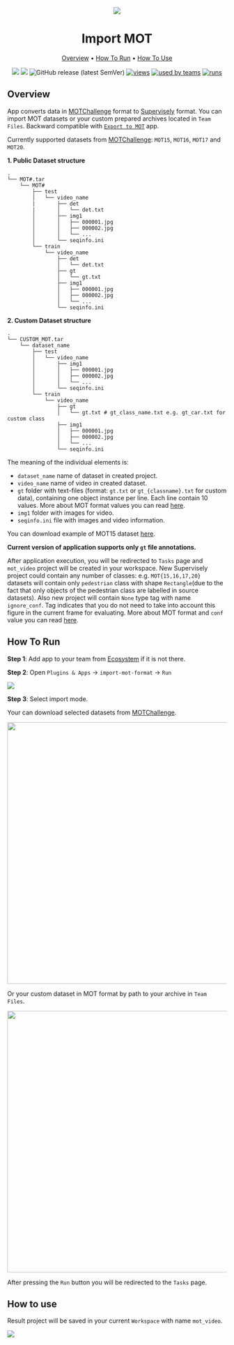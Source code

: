 

<div align="center" markdown>
<img src="https://i.imgur.com/L0I3dCO.png"/>


# Import MOT

<p align="center">
  <a href="#Overview">Overview</a> •
  <a href="#How-To-Run">How To Run</a> •
  <a href="#How-To-Use">How To Use</a>
</p>
  
[![](https://img.shields.io/badge/supervisely-ecosystem-brightgreen)](https://ecosystem.supervise.ly/apps/supervisely-ecosystem/import-mot-format)
[![](https://img.shields.io/badge/slack-chat-green.svg?logo=slack)](https://supervise.ly/slack)
![GitHub release (latest SemVer)](https://img.shields.io/github/v/release/supervisely-ecosystem/import-mot-format)
[![views](https://app.supervise.ly/public/api/v3/ecosystem.counters?repo=supervisely-ecosystem/import-mot-format&counter=views&label=views)](https://supervise.ly)
[![used by teams](https://app.supervise.ly/public/api/v3/ecosystem.counters?repo=supervisely-ecosystem/import-mot-format&counter=downloads&label=used%20by%20teams)](https://supervise.ly)
[![runs](https://app.supervise.ly/public/api/v3/ecosystem.counters?repo=supervisely-ecosystem/import-mot-format&counter=runs&label=runs&123)](https://supervise.ly)

</div>

## Overview

App converts data in [MOTChallenge](https://motchallenge.net/) format to [Supervisely](https://docs.supervise.ly/data-organization/00_ann_format_navi) format. You can import MOT datasets or your custom prepared archives located in `Team Files`. Backward compatible with [`Export to MOT`](https://github.com/supervisely-ecosystem/export-to-mot-format) app.

Currently supported datasets from [MOTChallenge](https://motchallenge.net/): `MOT15`, `MOT16`, `MOT17` and `MOT20`.

**1. Public Dataset structure**
```
.
└── MOT#.tar
    └── MOT#
        ├── test
        │   └── video_name
        |       ├── det
        |       │   └── det.txt
        │       ├── img1
        │       │   ├── 000001.jpg
        │       │   ├── 000002.jpg
        │       │   └── ...
        │       └── seqinfo.ini
        └── train
            └── video_name
                ├── det
                │   └── det.txt
                ├── gt
                │   └── gt.txt
                ├── img1
                │   ├── 000001.jpg
                │   ├── 000002.jpg
                │   └── ...
                └── seqinfo.ini
```

**2. Custom Dataset structure**
```
.
└── CUSTOM_MOT.tar
    └── dataset_name
        ├── test
        │   └── video_name
        │       ├── img1
        │       │   ├── 000001.jpg
        │       │   ├── 000002.jpg
        │       │   └── ...
        │       └── seqinfo.ini
        └── train
            └── video_name
                ├── gt
                │   └── gt.txt # gt_class_name.txt e.g. gt_car.txt for custom class
                ├── img1
                │   ├── 000001.jpg
                │   ├── 000002.jpg
                │   └── ...
                └── seqinfo.ini
```

The meaning of the individual elements is:

- `dataset_name` name of dataset in created project.
- `video_name` name of video in created dataset.
- `gt` folder with text-files (format: `gt.txt` or `gt_{classname}.txt` for custom data), containing one object instance per line. Each line contain 10 values. More about MOT format values you can read [here](https://motchallenge.net/instructions/).
- `img1` folder with images for video.
- `seqinfo.ini` file with images and video information.

You can download example of MOT15 dataset [here](https://motchallenge.net/data/MOT15/).

**Current version of application supports only `gt` file annotations.**

After application execution, you will be redirected to `Tasks` page and `mot_video` project will be created in your workspace. New Supervisely project could contain any number of classes: e.g. `MOT{15,16,17,20}` datasets will contain only `pedestrian` class with shape `Rectangle`(due to the fact that only objects of the pedestrian class are labelled in source datasets). Also new project will contain `None` type tag with name `ignore_conf`. Tag indicates that you do not need to take into account this figure in the current frame for evaluating. More about MOT format and `conf` value you can read [here](https://motchallenge.net/instructions/).

## How To Run 
**Step 1**: Add app to your team from [Ecosystem](https://ecosystem.supervise.ly/apps/import-mot-format) if it is not there.

**Step 2**: Open `Plugins & Apps` -> `import-mot-format` -> `Run` 

<img src="https://i.imgur.com/o8Hoyig.png"/>

**Step 3**: Select import mode.

Your can download selected datasets from [MOTChallenge](https://motchallenge.net/).

<img src="https://i.imgur.com/KhkXee7.png" width="600px"/>

Or your custom dataset in MOT format by path to your archive in `Team Files`.

<img src="https://i.imgur.com/rDU370u.png" width="600px"/>

After pressing the `Run` button you will be redirected to the `Tasks` page.

## How to use

Result project will be saved in your current `Workspace` with name `mot_video`.

<img src="https://i.imgur.com/tA0lrEN.png"/>

